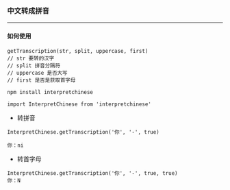 ### 中文转成拼音

---

#### 如何使用

```
getTranscription(str, split, uppercase, first)
// str 要转的汉字
// split 拼音分隔符
// uppercase 是否大写
// first 是否是获取首字母
```

```
npm install interpretchinese

import InterpretChinese from 'interpretchinese'
```

- 转拼音

```
InterpretChinese.getTranscription('你', '-', true)

你：ni
```

- 转首字母

```
InterpretChinese.getTranscription('你', '-', true, true)
你：N
```
